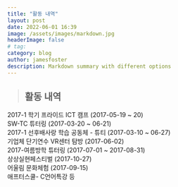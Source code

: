 ```yaml
---
title: "활동 내역"
layout: post
date: 2022-06-01 16:39
image: /assets/images/markdown.jpg
headerImage: false
# tag:
category: blog
author: jamesfoster
description: Markdown summary with different options
---
```

> ## 활동 내역 </br>

2017-1 학기 프라이드 ICT 캠프 (2017-05-19 ~ 20) </br>
SW-TC 튜터링 (2017-03-20 ~ 06-21)</br> 
2017-1 선후배사랑 학습 공동체 - 튜티 (2017-03-10 ~ 06-27)</br>
기업체 단기연수 VR센터 탐방 (2017-06-02) </br>
2017-여름방학 튜터링 (2017-07-01 ~ 2017-08-31)</br>
상상실현페스티벌 (2017-10-27)</br>
어울림 문화체험 (2017-09-15)</br>
애프터스쿨- C언어특강 등
